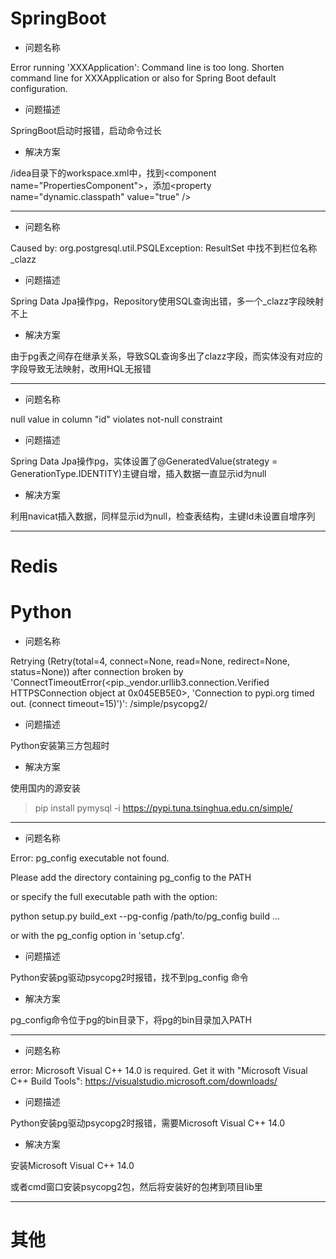# SpringBoot

- 问题名称

Error running 'XXXApplication': Command line is too long. Shorten command line for XXXApplication or also for Spring Boot default configuration.

- 问题描述

SpringBoot启动时报错，启动命令过长

- 解决方案

/idea目录下的workspace.xml中，找到\<component name="PropertiesComponent">，添加\<property name="dynamic.classpath" value="true" />

****


- 问题名称

Caused by: org.postgresql.util.PSQLException: ResultSet 中找不到栏位名称 _clazz

- 问题描述

Spring Data Jpa操作pg，Repository使用SQL查询出错，多一个_clazz字段映射不上

- 解决方案

由于pg表之间存在继承关系，导致SQL查询多出了clazz字段，而实体没有对应的字段导致无法映射，改用HQL无报错

****

- 问题名称

null value in column "id" violates not-null constraint

- 问题描述

Spring Data Jpa操作pg，实体设置了@GeneratedValue(strategy = GenerationType.IDENTITY)主键自增，插入数据一直显示id为null

- 解决方案

利用navicat插入数据，同样显示id为null，检查表结构，主键Id未设置自增序列

****





# Redis






# Python

- 问题名称

Retrying (Retry(total=4, connect=None, read=None, redirect=None, status=None)) after connection broken by 'ConnectTimeoutError(<pip._vendor.urllib3.connection.Verified
HTTPSConnection object at 0x045EB5E0>, 'Connection to pypi.org timed out. (connect timeout=15)')': /simple/psycopg2/

- 问题描述

Python安装第三方包超时

- 解决方案

使用国内的源安装

> pip install pymysql -i https://pypi.tuna.tsinghua.edu.cn/simple/

****

- 问题名称

Error: pg_config executable not found.

Please add the directory containing pg_config to the PATH

or specify the full executable path with the option:

python setup.py build_ext --pg-config /path/to/pg_config build ...

or with the pg_config option in 'setup.cfg'.

- 问题描述

Python安装pg驱动psycopg2时报错，找不到pg_config 命令

- 解决方案

pg_config命令位于pg的bin目录下，将pg的bin目录加入PATH

****

- 问题名称

 error: Microsoft Visual C++ 14.0 is required. Get it with "Microsoft Visual C++ Build Tools": https://visualstudio.microsoft.com/downloads/

- 问题描述

Python安装pg驱动psycopg2时报错，需要Microsoft Visual C++ 14.0

- 解决方案

安装Microsoft Visual C++ 14.0

或者cmd窗口安装psycopg2包，然后将安装好的包拷到项目lib里

****







# 其他

